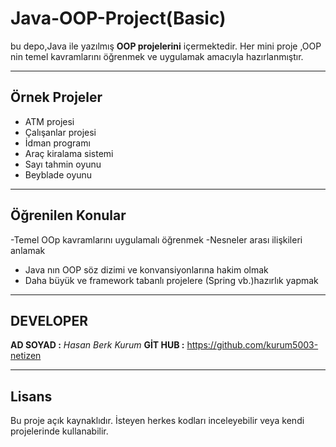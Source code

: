 # Java-OOP-Project(Basic)
bu depo,Java ile yazılmış **OOP projelerini** içermektedir.
Her mini proje ,OOP nin temel kavramlarını öğrenmek ve uygulamak amacıyla hazırlanmıştır.

---

## Örnek Projeler
- ATM projesi
- Çalışanlar projesi
- İdman programı
- Araç kiralama sistemi
- Sayı tahmin oyunu
- Beyblade oyunu

---

## Öğrenilen Konular
-Temel OOp kavramlarını uygulamalı öğrenmek
-Nesneler arası ilişkileri anlamak
- Java nın OOP söz dizimi ve konvansiyonlarına hakim olmak
- Daha büyük ve framework tabanlı projelere (Spring vb.)hazırlık yapmak

---

## DEVELOPER
**AD SOYAD :** _Hasan Berk Kurum_
**GİT HUB :** https://github.com/kurum5003-netizen

---

## Lisans
Bu proje açık kaynaklıdır. İsteyen herkes kodları inceleyebilir veya kendi projelerinde kullanabilir.
